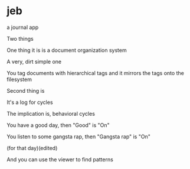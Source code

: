 # jeb
a journal app

Two things

One thing it is is a document organization system

A very, dirt simple one

You tag documents with hierarchical tags and it mirrors the tags onto the filesystem

Second thing is

It's a log for cycles

The implication is, behavioral cycles

You have a good day, then "Good" is "On"

You listen to some gangsta rap, then "Gangsta rap" is "On"

(for that day)(edited)

And you can use the viewer to find patterns

